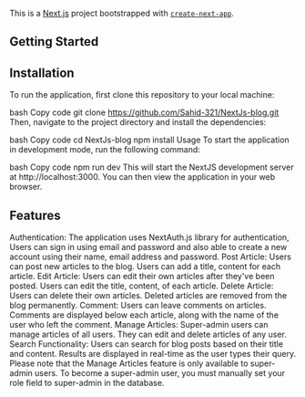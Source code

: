 This is a [Next.js](https://nextjs.org/) project bootstrapped with [`create-next-app`](https://github.com/vercel/next.js/tree/canary/packages/create-next-app).

## Getting Started

## Installation

To run the application, first clone this repository to your local machine:

bash
Copy code
git clone https://github.com/Sahid-321/NextJs-blog.git
Then, navigate to the project directory and install the dependencies:

bash
Copy code
cd NextJs-blog
npm install
Usage
To start the application in development mode, run the following command:

bash
Copy code
npm run dev
This will start the NextJS development server at http://localhost:3000. You can then view the application in your web browser.

## Features

Authentication: The application uses NextAuth.js library for authentication, Users can sign in using email and password and also able to  create a new account using their name, email address and password.
Post Article: Users can post new articles to the blog. Users can add a title, content for each article.
Edit Article: Users can edit their own articles after they've been posted. Users can edit the title, content, of each article.
Delete Article: Users can delete their own articles. Deleted articles are removed from the blog permanently.
Comment: Users can leave comments on articles. Comments are displayed below each article, along with the name of the user who left the comment.
Manage Articles: Super-admin users can manage articles of all users. They can edit and delete articles of any user.
Search Functionality: Users can search for blog posts based on their title and content. Results are displayed in real-time as the user types their query.
Please note that the Manage Articles feature is only available to super-admin users. To become a super-admin user, you must manually set your role field to super-admin in the database.